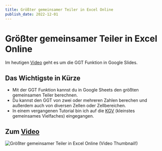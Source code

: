 ```yaml
---
title: Größter gemeinsamer Teiler in Excel Online
publish_date: 2022-12-01
---
```


# Größter gemeinsamer Teiler in Excel Online

Im heutigen [Video](https://youtu.be/RBXx4JAw5kY) geht es um die GGT Funktion in Google Slides. 

## Das Wichtigste in Kürze

- Mit der GGT Funktion kannst du in Google Sheets den größten gemeinsamen Teiler berechnen.
- Du kannst den GGT von zwei oder mehreren Zahlen berechen und außerdem auch von diversen Zellen oder Zellbereichen.
- In einem vergangenen Tutorial bin ich auf die [KGV](https://youtu.be/yb6xhbGFKqs) (kleinstes gemeinsames Vielfaches) eingegangen.

## Zum [Video](https://youtu.be/RBXx4JAw5kY)

![Größter gemeinsamer Teiler in Excel Online (Video Thumbnail!)](../thumbnails/Fertig394.jpg "Größter gemeinsamer Teiler in Excel Online (Video Thumbnail!)")